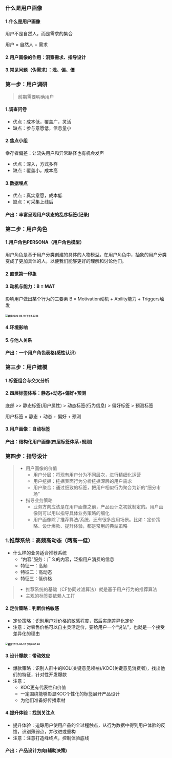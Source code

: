 ### 什么是用户画像

#### 1.什么是用户画像

用户不是自然人，而是需求的集合

用户 = 自然人 + 需求

#### 2.用户画像的作用：洞察需求、指导设计

#### 3.常见问题（伪需求）：浅、偏、僵

### 第一步：用户调研

> 前期需要明确用户

#### 1.调查问卷

* 优点：成本低，覆盖广，灵活
* 缺点：参与意愿低，信息量小

#### 2.焦点小组

幸存者偏差：让流失用户和异常路径也有机会发声

* 优点：深入，方式多样
* 缺点：覆盖小，成本高

#### 3.数据埋点

* 优点：真实意愿，成本低
* 缺点：可采集上线后

#### 产出：丰富呈现用户状态的乱序标签(记录)

### 第二步：用户角色

#### 1.用户角色PERSONA（用户角色模型）

用户角色是基于用户分类创建的具体的人物模型。在用户角色中，抽象的用户分类变成了更加具体的人，以便我们能够更好的理解和讨论他们。

#### 2.直觉第一印象

#### 3.动机与能力：B = MAT

影响用户做出某个行为的三要素 B = Motivation动机 + Ability能力 + Triggers触发

#### <img src="/Users/didi/Library/Application Support/typora-user-images/截屏2022-06-19 下午8.07.13.png" alt="截屏2022-06-19 下午8.07.13" style="zoom:50%;" />

#### 4.环境影响

#### 5.与他人关系

#### 产出：一个用户角色表格(感性认识)

### 第三步：用户建模

#### 1.标签组合与交叉分析

#### 2.四层标签体系：静态+动态+偏好+预测

底部 >> 静态标签(用户属性)  > 动态标签(行为信息) > 偏好标签 > 预测标签  

用户标签 = 静态 + 动态 + 偏好 + 预测

#### 3.用户画像：自动标签

#### 产出：结构化用户画像(四层标签体系+规则)

### 第四步：指导设计

> * 用户画像的价值
>   * 用户分层：将现有用户分为不同层次，进行精细化运营
>   * 用户挖掘：挖掘表面行为分析挖掘深层的用户需求
>   * 用户聚合：通过细致的标签，把用户相似行为聚合为新的“细分市场”
> * 指导业务策略
>   * 业务方向应该是在用户画像之前，产品设计之初就制定的。用户画像则可以用以指导具体业务策略的细化
>   * 用户画像除了推荐算法/系统，还有很多应用场景。比如：定价策略、设计爆款、提升体验，都是常用的典型策略

### 1.推荐系统：高频高动态（两高一低）

* 什么样的业务适合推荐系统
  * “内容”服务：广义的内容，泛指用户消费的信息
  * 特征一：高频
  * 特征二：高动态
  * 特征三：低价格

> * 推荐系统的基础（CF协同过滤算法）就是基于用户行为的推荐算法
> * 主观的标签要依赖人工打

#### 2.定价策略：判断价格敏感

* 定价策略：识别用户对价格的敏感程度，然后实施差异化定价
* 注意：对零售价格可以自主灵活定价，要给用户一个“说法”，也就是一个接受差异化的理由

#### <img src="/Users/didi/Library/Application Support/typora-user-images/截屏2022-06-20 下午8.00.48.png" alt="截屏2022-06-20 下午8.00.48" style="zoom:50%;"/>

#### 3.设计爆款：带动效应

* 爆款策略：识别人群中的KOL(关键意见领袖)/KOC(关键意见消费者)，找出他们的特征，针对性开发爆款
* 注意：
  * KOC更有代表性和价值
  * 一定围绕能够彰显KOC个性化的标签展开产品设计
  * 为他们准备好传播素材

#### 4.提升体验：找到关注点

* 提升体验：追踪用户使用产品的全过程触点，从行为数据中得到用户体验的反馈，识别薄弱点，并改进或重构
* 注意：注意打造峰终点，控制体验底线

#### 产出：产品设计方向(辅助决策)